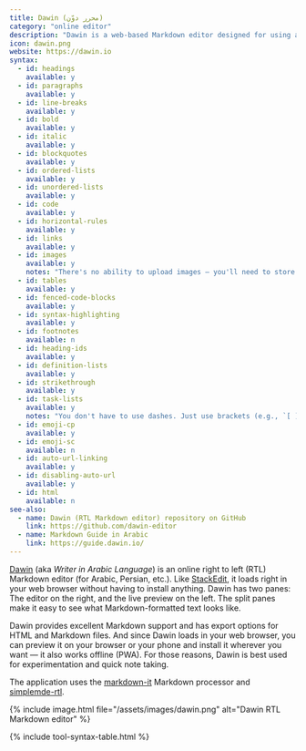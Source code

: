 ```yaml
---
title: Dawin (محرر دوّن)
category: "online editor"
description: "Dawin is a web-based Markdown editor designed for using anywhere."
icon: dawin.png
website: https://dawin.io
syntax:
  - id: headings
    available: y
  - id: paragraphs
    available: y
  - id: line-breaks
    available: y
  - id: bold
    available: y
  - id: italic
    available: y
  - id: blockquotes
    available: y
  - id: ordered-lists
    available: y
  - id: unordered-lists
    available: y
  - id: code
    available: y
  - id: horizontal-rules
    available: y
  - id: links
    available: y
  - id: images
    available: y
    notes: "There's no ability to upload images — you'll need to store the images on another server."
  - id: tables
    available: y
  - id: fenced-code-blocks
    available: y
  - id: syntax-highlighting
    available: y
  - id: footnotes
    available: n
  - id: heading-ids
    available: y
  - id: definition-lists
    available: y
  - id: strikethrough
    available: y
  - id: task-lists
    available: y
    notes: "You don't have to use dashes. Just use brackets (e.g., `[ ]`)."
  - id: emoji-cp
    available: y
  - id: emoji-sc
    available: n
  - id: auto-url-linking
    available: y
  - id: disabling-auto-url
    available: y
  - id: html
    available: n
see-also:
  - name: Dawin (RTL Markdown editor) repository on GitHub
    link: https://github.com/dawin-editor
  - name: Markdown Guide in Arabic
    link: https://guide.dawin.io/
---
```


[Dawin](https://www.dawin.io/) (aka *Writer in Arabic Language*) is an online right to left (RTL) Markdown editor (for Arabic, Persian, etc.). Like [StackEdit](/tools/stackedit/), it loads right in your web browser without having to install anything. Dawin has two panes: The editor on the right, and the live preview on the left. The split panes make it easy to see what Markdown-formatted text looks like.

Dawin provides excellent Markdown support and has export options for HTML and Markdown files. And since Dawin loads in your web browser, you can preview it on your browser or your phone and install it wherever you want — it also works offline (PWA). For those reasons, Dawin is best used for experimentation and quick note taking.

The application uses the [markdown-it](https://github.com/markdown-it/markdown-it) Markdown processor and [simplemde-rtl](https://github.com/imAbdelhadi/simplemde-rtl).

{% include image.html file="/assets/images/dawin.png" alt="Dawin RTL Markdown editor" %}

{% include tool-syntax-table.html %}
